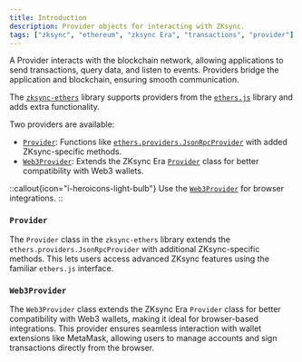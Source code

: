 ```yaml
---
title: Introduction
description: Provider objects for interacting with ZKsync.
tags: ["zksync", "ethereum", "zksync Era", "transactions", "provider"]
---
```


A Provider interacts with the blockchain network, allowing applications to send transactions, query data, and
listen to events. Providers bridge the application and blockchain, ensuring smooth communication.

The [`zksync-ethers`](https://www.npmjs.com/package/zksync-ethers/v/5.0.0) library supports providers from
the [`ethers.js`](https://docs.ethers.io/v5/api/providers) library and adds extra functionality.

Two providers are available:

- [`Provider`](/zksync-era/sdk/js/ethers/api/v5/providers/web3provider): Functions
like [`ethers.providers.JsonRpcProvider`](https://docs.ethers.org/v5/api/providers/jsonrpc-provider/#JsonRpcProvider)
with added ZKsync-specific methods.
- [`Web3Provider`](/zksync-era/sdk/js/ethers/api/v5/providers/web3provider): Extends the ZKsync
Era [`Provider`](/zksync-era/sdk/js/ethers/api/v5/providers/provider) class for better compatibility with Web3 wallets.

::callout{icon="i-heroicons-light-bulb"}
Use the [`Web3Provider`](/zksync-era/sdk/js/ethers/api/v5/providers/web3provider) for browser integrations.
::

### `Provider`

The `Provider` class in the `zksync-ethers` library extends the `ethers.providers.JsonRpcProvider` with additional
ZKsync-specific methods. This lets users access advanced ZKsync features using the familiar `ethers.js` interface.

### `Web3Provider`

The `Web3Provider` class extends the ZKsync Era `Provider` class for better compatibility with Web3 wallets, making it
ideal for browser-based integrations. This provider ensures seamless interaction with wallet extensions like MetaMask,
allowing users to manage accounts and sign transactions directly from the browser.
